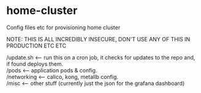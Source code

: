 # home-cluster
Config files etc for provisioning home cluster  
  
NOTE: THIS IS ALL INCREDIBLY INSECURE, DON'T USE ANY OF THIS IN PRODUCTION ETC ETC  
  
/update.sh <-- run this on a cron job, it checks for updates to the repo and, if found deploys them.  
/pods <-- application pods & config.  
/networking <-- calico, kong, metallb config.  
/misc <-- other stuff (currently just the json for the grafana dashboard)  
